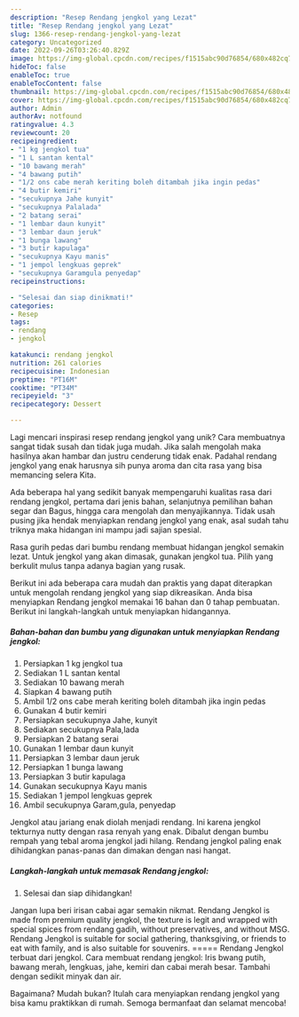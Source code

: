 ```yaml
---
description: "Resep Rendang jengkol yang Lezat"
title: "Resep Rendang jengkol yang Lezat"
slug: 1366-resep-rendang-jengkol-yang-lezat
category: Uncategorized
date: 2022-09-26T03:26:40.829Z
image: https://img-global.cpcdn.com/recipes/f1515abc90d76854/680x482cq70/rendang-jengkol-foto-resep-utama.jpg
hideToc: false
enableToc: true
enableTocContent: false
thumbnail: https://img-global.cpcdn.com/recipes/f1515abc90d76854/680x482cq70/rendang-jengkol-foto-resep-utama.jpg
cover: https://img-global.cpcdn.com/recipes/f1515abc90d76854/680x482cq70/rendang-jengkol-foto-resep-utama.jpg
author: Admin
authorAv: notfound
ratingvalue: 4.3
reviewcount: 20
recipeingredient:
- "1 kg jengkol tua"
- "1 L santan kental"
- "10 bawang merah"
- "4 bawang putih"
- "1/2 ons cabe merah keriting boleh ditambah jika ingin pedas"
- "4 butir kemiri"
- "secukupnya Jahe kunyit"
- "secukupnya Palalada"
- "2 batang serai"
- "1 lembar daun kunyit"
- "3 lembar daun jeruk"
- "1 bunga lawang"
- "3 butir kapulaga"
- "secukupnya Kayu manis"
- "1 jempol lengkuas geprek"
- "secukupnya Garamgula penyedap"
recipeinstructions:

- "Selesai dan siap dinikmati!"
categories:
- Resep
tags:
- rendang
- jengkol

katakunci: rendang jengkol 
nutrition: 261 calories
recipecuisine: Indonesian
preptime: "PT16M"
cooktime: "PT34M"
recipeyield: "3"
recipecategory: Dessert

---
```





Lagi mencari inspirasi resep rendang jengkol yang unik? Cara membuatnya sangat tidak susah dan tidak juga mudah. Jika salah mengolah maka hasilnya akan hambar dan justru cenderung tidak enak. Padahal rendang jengkol yang enak harusnya sih punya aroma dan cita rasa yang bisa memancing selera Kita.





Ada beberapa hal yang sedikit banyak mempengaruhi kualitas rasa dari rendang jengkol, pertama dari jenis bahan, selanjutnya pemilihan bahan segar dan Bagus, hingga cara mengolah dan menyajikannya. Tidak usah pusing jika hendak menyiapkan rendang jengkol yang enak,      asal sudah tahu triknya maka hidangan ini mampu jadi sajian spesial.














Rasa gurih pedas dari bumbu rendang membuat hidangan jengkol semakin lezat. Untuk jengkol yang akan dimasak, gunakan jengkol tua. Pilih yang berkulit mulus tanpa adanya bagian yang rusak.






Berikut ini ada beberapa cara mudah dan praktis yang dapat diterapkan untuk mengolah rendang jengkol yang siap dikreasikan. Anda bisa menyiapkan Rendang jengkol memakai 16 bahan dan 0 tahap pembuatan. Berikut ini langkah-langkah untuk menyiapkan hidangannya.

<!--inarticleads1-->

##### Bahan-bahan dan bumbu yang digunakan untuk menyiapkan Rendang jengkol:

1. Persiapkan 1 kg jengkol tua
1. Sediakan 1 L santan kental
1. Sediakan 10 bawang merah
1. Siapkan 4 bawang putih
1. Ambil 1/2 ons cabe merah keriting boleh ditambah jika ingin pedas
1. Gunakan 4 butir kemiri
1. Persiapkan secukupnya Jahe, kunyit
1. Sediakan secukupnya Pala,lada
1. Persiapkan 2 batang serai
1. Gunakan 1 lembar daun kunyit
1. Persiapkan 3 lembar daun jeruk
1. Persiapkan 1 bunga lawang
1. Persiapkan 3 butir kapulaga
1. Gunakan secukupnya Kayu manis
1. Sediakan 1 jempol lengkuas geprek
1. Ambil secukupnya Garam,gula, penyedap


Jengkol atau jariang enak diolah menjadi rendang. Ini karena jengkol tekturnya nutty dengan rasa renyah yang enak. Dibalut dengan bumbu rempah yang tebal aroma jengkol jadi hilang. Rendang jengkol paling enak dihidangkan panas-panas dan dimakan dengan nasi hangat. 

<!--inarticleads2-->

##### Langkah-langkah untuk memasak Rendang jengkol:


1. Selesai dan siap dihidangkan!

Jangan lupa beri irisan cabai agar semakin nikmat. Rendang Jengkol is made from premium quality jengkol, the texture is legit and wrapped with special spices from rendang gadih, without preservatives, and without MSG. Rendang Jengkol is suitable for social gathering, thanksgiving, or friends to eat with family, and is also suitable for souvenirs. ===== Rendang Jengkol terbuat dari jengkol. Cara membuat rendang jengkol: Iris bwang putih, bawang merah, lengkuas, jahe, kemiri dan cabai merah besar. Tambahi dengan sedikit minyak dan air. 

Bagaimana? Mudah bukan? Itulah cara menyiapkan rendang jengkol yang bisa kamu praktikkan di rumah. Semoga bermanfaat dan selamat mencoba!
